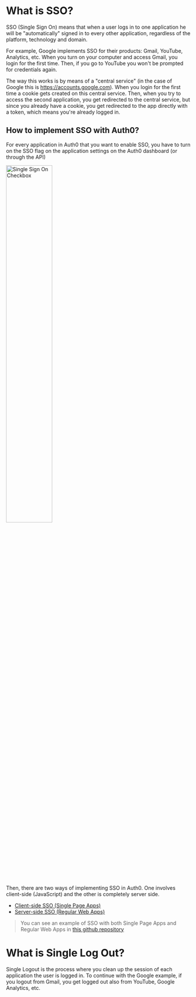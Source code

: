 # What is SSO?

SSO (Single Sign On) means that when a user logs in to one application he will be "automatically" signed in to every other application, regardless of the platform, technology and domain.

For example, Google implements SSO for their products: Gmail, YouTube, Analytics, etc. When you turn on your computer and access Gmail, you login for the first time. Then, if you go to YouTube you won't be prompted for credentials again.

The way this works is by means of a "central service" (in the case of Google this is https://accounts.google.com). When you login for the first time a cookie gets created on this central service. Then, when you try to access the second application, you get redirected to the central service, but since you already have a cookie, you get redirected to the app directly with a token, which means you're already logged in.

## How to implement SSO with Auth0?

For every application in Auth0 that you want to enable SSO, you have to turn on the SSO flag on the application settings on the Auth0 dashboard (or through the API)

<img src="https://cdn.auth0.com/docs/sso-checkbox.png" alt="Single Sign On Checkbox" style="width: 50%">

Then, there are two ways of implementing SSO in Auth0. One involves client-side (JavaScript) and the other is completely server side.

* [Client-side SSO (Single Page Apps)](/sso/single-page-apps-sso)
* [Server-side SSO (Regular Web Apps)](/sso/regular-web-apps-sso)

> You can see an example of SSO with both Single Page Apps and Regular Web Apps in [this github repository](https://github.com/auth0/auth0-sso-sample)


# What is Single Log Out?

Single Logout is the process where you clean up the session of each application the user is logged in. To continue with the Google example, if you logout from Gmail, you get logged out also from YouTube, Google Analytics, etc.
